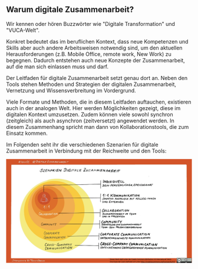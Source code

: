 ## Warum digitale Zusammenarbeit?

Wir kennen oder hören Buzzwörter wie "Digitale Transformation" und
"VUCA-Welt".

Konkret bedeutet das im beruflichen Kontext, dass neue Kompetenzen und
Skills aber auch andere Arbeitsweisen notwendig sind, um den aktuellen
Herausforderungen (z.B. Mobile Office, remote work, New Work) zu
begegnen. Dadurch entstehen auch neue Konzepte der Zusammenarbeit, auf
die man sich einlassen muss und darf.

Der Leitfaden für digitale Zusammenarbeit setzt genau dort an. Neben den
Tools stehen Methoden und Strategien der digitalen Zusammenarbeit,
Vernetzung und Wissensverbreitung im Vordergrund.

Viele Formate und Methoden, die in diesem Leitfaden auftauchen,
existieren auch in der analogen Welt. Hier werden Möglichkeiten gezeigt,
diese im digitalen Kontext umzusetzen. Zudem können viele sowohl
synchron (zeitgleich) als auch asynchron (zeitversetzt) angewendet
werden. In diesem Zusammenhang spricht man dann von Kollaborationstools,
die zum Einsatz kommen.

Im Folgenden seht ihr die verschiedenen Szenarien für digitale
Zusammenarbeit in Verbindung mit der Reichweite und den Tools:

![](images/Sketchnote_Szenarien_Digitale_Zusammenarbeit.png)
